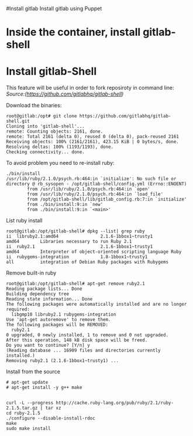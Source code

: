 
#Install gitlab
Install gitlab using Puppet

# Inside the container, install gitlab-shell


# Install gitlab-Shell

This feature will be useful in order to fork reposiroty in command line:
*Source:(https://github.com/gitlabhq/gitlab-shell)*


Download the binaries:
```
root@gitlab:/opt# git clone https://github.com/gitlabhq/gitlab-shell.git
Cloning into 'gitlab-shell'...
remote: Counting objects: 2161, done.
remote: Total 2161 (delta 0), reused 0 (delta 0), pack-reused 2161
Receiving objects: 100% (2161/2161), 423.15 KiB | 0 bytes/s, done.
Resolving deltas: 100% (1193/1193), done.
Checking connectivity... done.
```


To avoid problem you need to re-install ruby:
```
./bin/install
/usr/lib/ruby/2.1.0/psych.rb:464:in `initialize': No such file or directory @ rb_sysopen - /opt/gitlab-shell/config.yml (Errno::ENOENT)
        from /usr/lib/ruby/2.1.0/psych.rb:464:in `open'
        from /usr/lib/ruby/2.1.0/psych.rb:464:in `load_file'
        from /opt/gitlab-shell/lib/gitlab_config.rb:7:in `initialize'
        from ./bin/install:9:in `new'
        from ./bin/install:9:in `<main>'
```

List ruby install 
```
root@gitlab:/opt/gitlab-shell# dpkg --list| grep ruby
ii  libruby2.1:amd64                2.1.6-1bbox1~trusty1             amd64        Libraries necessary to run Ruby 2.1
ii  ruby2.1                         2.1.6-1bbox1~trusty1             amd64        Interpreter of object-oriented scripting language Ruby
ii  rubygems-integration            1.8-1bbox1~trusty1               all          integration of Debian Ruby packages with Rubygems
```

Remove built-in ruby
```
root@gitlab:/opt/gitlab-shell# apt-get remove ruby2.1
Reading package lists... Done
Building dependency tree
Reading state information... Done
The following packages were automatically installed and are no longer required:
  libgmp10 libruby2.1 rubygems-integration
Use 'apt-get autoremove' to remove them.
The following packages will be REMOVED:
  ruby2.1
0 upgraded, 0 newly installed, 1 to remove and 0 not upgraded.
After this operation, 148 kB disk space will be freed.
Do you want to continue? [Y/n] y
(Reading database ... 16909 files and directories currently installed.)
Removing ruby2.1 (2.1.6-1bbox1~trusty1) ...
``` 


Install from the source
```
# apt-get update
# apt-get install -y g++ make


curl -L --progress http://cache.ruby-lang.org/pub/ruby/2.1/ruby-2.1.5.tar.gz | tar xz
cd ruby-2.1.5
./configure --disable-install-rdoc
make
sudo make install
```

